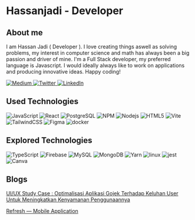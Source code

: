 # Hassanjadi - Developer

## About me
I am Hassan Jadi ( Developer ). I love creating things aswell as solving problems, my interest in computer science and math has always been a big passion and driver of mine. I'm a Full Stack developer, my preferred language is Javascript. I would ideally always like to work on applications and producing innovative ideas. Happy coding!

<p>
  <a href="https://www.medium.com/@hassanjadi" target="_blank">
    <img alt="Medium" src="https://img.shields.io/badge/Medium-%2312100E.svg?&style=flat-circle&logo=Medium&logoColor=white" />
  </a> 
  <a href="https://twitter.com/hassanjadii" target="_blank">
    <img alt="Twitter" src="https://img.shields.io/badge/twitter-%231DA1F2.svg?&style=flat-circle&logo=twitter&logoColor=white" />
  </a> 
  <a href="https://www.linkedin.com/in/hassanjadi" target="_blank">
  <img alt="LinkedIn" src="https://img.shields.io/badge/linkedin-%230077B5.svg?&style=flat-circle&logo=linkedin&logoColor=white" />
  </a>
</p>


## Used Technologies
![JavaScript](https://img.shields.io/badge/-JavaScript-white?style=flat-circle&logo=javascript)
![React](https://img.shields.io/badge/-React-white?style=flat-circle&logo=react)
![PostgreSQL](https://img.shields.io/badge/-PostgreSQL-white?style=flat-solid&logo=postgresql)
![NPM](https://img.shields.io/badge/-NPM-white?style=flat-circle&logo=npm)
![Nodejs](https://img.shields.io/badge/-NodeJS-white?style=flat-circle&logo=Node.js)
![HTML5](https://img.shields.io/badge/-HTML5-white?style=flat-solid&logo=html5)
![Vite](https://img.shields.io/badge/-Vite-white?style=flat-circle&logo=vite)
![TailwindCSS](https://img.shields.io/badge/-TailwindCSS-white?style=flat-circle&logo=tailwindcss)
![Figma](https://img.shields.io/badge/-Figma-white?style=flat-circle&logo=figma)
![docker](https://img.shields.io/badge/-docker-white?style=flat-circle&logo=docker)

## Explored Technologies
![TypeScript](https://img.shields.io/badge/-TypeScript-white?style=flat-circle&logo=typescript)
![Firebase](https://img.shields.io/badge/-Firebase-white?style=flat-circle&logo=firebase)
![MySQL](https://img.shields.io/badge/-MySQL-white?style=flat-circle&logo=mysql)
![MongoDB](https://img.shields.io/badge/-MongoDB-white?style=flat-circle&logo=mongodb)
![Yarn](https://img.shields.io/badge/-Yarn-white?style=flat-circle&logo=yarn)
![linux](https://img.shields.io/badge/-Linux-white?style=flat-solid&logo=linux)
![jest](https://img.shields.io/badge/-Jest-white?style=flat-solid&logo=jest&logoColor=orange)
![Canva](https://img.shields.io/badge/-Canva-white?style=flat-circle&logo=canva)

## Blogs
<p><a href="https://medium.com/@hassanjadi/ui-ux-study-case-optimalisasi-aplikasi-gojek-terhadap-keluhan-user-untuk-meningkatkan-kenyamanan-ec33c93d0caf" target="_blank">
  UI/UX Study Case : Optimalisasi Aplikasi Gojek Terhadap Keluhan User Untuk Meningkatkan Kenyamanan Penggunaannya
</a></p>
<p><a href="https://medium.com/@hassanjadi/refresh-mobile-application-9883c56a85e6" target="_blank">
  Refresh — Mobile Application
</a></p>

